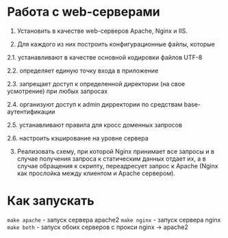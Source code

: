 # Работа с web-серверами #

1. Установить в качестве web-серверов Apache, Nginx и IIS.

2. Для каждого из них построить конфигурационные файлы, которые

2.1. устанавливают в качестве основной кодировки файлов UTF-8

2.2. определяет единую точку входа в приложение

2.3. запрещает доступ к определенной директории (на свое усмотрение) при любых запросах

2.4. организуют доступ к admin дирректории по средствам base-аутентификации

2.5. устанавливают правила для кросс доменных запросов

2.6. настроить кэширование на уровне сервера

3. Реализовать схему, при которой Nginx принимает все запросы и в случае получения запроса к статическим данных отдает их, а в случае обращения к скрипту, переадресует запрос к Apache (Nginx как прослойка между клиентом и Apache сервером).

# Как запускать #
`make apache` - запуск сервера apache2
`make nginx` - запуск сервера nginx
`make both` - запуск обоих серверов с прокси nginx -> apache2

